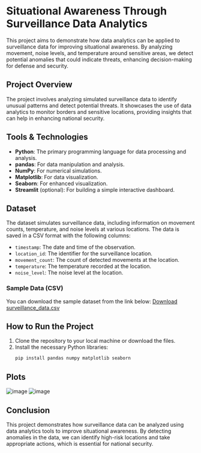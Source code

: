 # Situational Awareness Through Surveillance Data Analytics

This project aims to demonstrate how data analytics can be applied to surveillance data for improving situational awareness. By analyzing movement, noise levels, and temperature around sensitive areas, we detect potential anomalies that could indicate threats, enhancing decision-making for defense and security.

## Project Overview

The project involves analyzing simulated surveillance data to identify unusual patterns and detect potential threats. It showcases the use of data analytics to monitor borders and sensitive locations, providing insights that can help in enhancing national security.

## Tools & Technologies

- **Python**: The primary programming language for data processing and analysis.
- **pandas**: For data manipulation and analysis.
- **NumPy**: For numerical simulations.
- **Matplotlib**: For data visualization.
- **Seaborn**: For enhanced visualization.
- **Streamlit** (optional): For building a simple interactive dashboard.

## Dataset

The dataset simulates surveillance data, including information on movement counts, temperature, and noise levels at various locations. The data is saved in a CSV format with the following columns:

- `timestamp`: The date and time of the observation.
- `location_id`: The identifier for the surveillance location.
- `movement_count`: The count of detected movements at the location.
- `temperature`: The temperature recorded at the location.
- `noise_level`: The noise level at the location.

### Sample Data (CSV)
You can download the sample dataset from the link below:
[Download surveillance_data.csv]([sandbox:/mnt/data/surveillance_data.csv](https://github.com/saiganesh0084/Situational-Awareness-Through-Surveillance-Data-Analytics/blob/main/surveillance_data.csv))

## How to Run the Project

1. Clone the repository to your local machine or download the files.
2. Install the necessary Python libraries:
   ```bash
   pip install pandas numpy matplotlib seaborn
## Plots
![image](https://github.com/user-attachments/assets/d8fc994d-4bbf-41a8-958e-b3ca45c19ceb)
![image](https://github.com/user-attachments/assets/83a1a2d1-e9ce-434f-9fba-384fbef30ffa)

## Conclusion
This project demonstrates how surveillance data can be analyzed using data analytics tools to improve situational awareness. By detecting anomalies in the data, we can identify high-risk locations and take appropriate actions, which is essential for national security.
